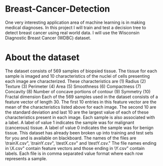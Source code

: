 # Breast-Cancer-Detection
One very interesting application area of machine learning is in making medical diagnoses. In this project I will train and test a decision tree to detect breast cancer using real world data. I will use the Wisconsin Diagnostic Breast Cancer (WDBC) dataset.
# About the dataset
The dataset consists of 569
samples of biopsied tissue. The tissue for each sample is imaged and 10 characteristics of the nuclei of
cells presenting each image are characterized. These characteristics are
(1) Radius
(2) Texture
(3) Perimeter
(4) Area
(5) Smoothness
(6) Compactness
(7) Concavity
(8) Number of concave portions of contour
(9) Symmetry
(10) Fractal dimension
Each of the 569 samples used in the dataset consists of a feature vector of length 30. The first 10
entries in this feature vector are the mean of the characteristics listed above for each image. The
second 10 are the standard deviation and last 10 are the largest value of each of these characteristics
present in each image. Each sample is also associated with a label. A label of value 1 indicates the
sample was for malignant (cancerous) tissue. A label of value 0 indicates the sample was for benign tissue.
This dataset has already been broken up into training and test sets for you and is available on blackboard.
The names of the files are \trainX.csv", \trainY.csv", \testX.csv" and \testY.csv." The file names ending
in \X.csv" contain feature vectors and those ending in \Y.csv" contain labels. Each file is in comma
separated value format where each row represents a sample.
